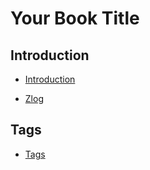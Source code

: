 # Your Book Title

## Introduction
* [Introduction](README.md)

* [Zlog](Zlog.md)

## Tags
  * [Tags](tags.md)